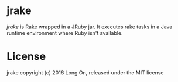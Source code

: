 # jrake
*jrake* is Rake wrapped in a JRuby jar. It executes rake tasks in a Java runtime environment where Ruby isn't available.


# License
jrake copyright (c) 2016 Long On, released under the MIT license

